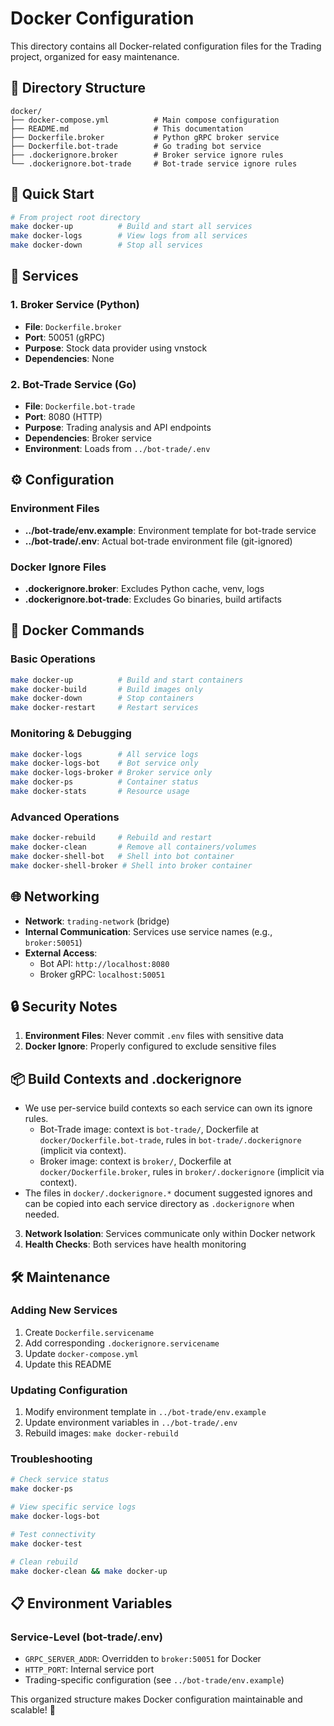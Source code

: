 # Docker Configuration

This directory contains all Docker-related configuration files for the Trading project, organized for easy maintenance.

## 📁 Directory Structure

```
docker/
├── docker-compose.yml          # Main compose configuration
├── README.md                   # This documentation
├── Dockerfile.broker           # Python gRPC broker service
├── Dockerfile.bot-trade        # Go trading bot service
├── .dockerignore.broker        # Broker service ignore rules
└── .dockerignore.bot-trade     # Bot-trade service ignore rules
```

## 🚀 Quick Start

```bash
# From project root directory
make docker-up          # Build and start all services
make docker-logs        # View logs from all services
make docker-down        # Stop all services
```

## 🔧 Services

### 1. Broker Service (Python)
- **File**: `Dockerfile.broker`
- **Port**: 50051 (gRPC)
- **Purpose**: Stock data provider using vnstock
- **Dependencies**: None

### 2. Bot-Trade Service (Go)
- **File**: `Dockerfile.bot-trade`
- **Port**: 8080 (HTTP)
- **Purpose**: Trading analysis and API endpoints
- **Dependencies**: Broker service
- **Environment**: Loads from `../bot-trade/.env`

## ⚙️ Configuration

### Environment Files
- **../bot-trade/env.example**: Environment template for bot-trade service
- **../bot-trade/.env**: Actual bot-trade environment file (git-ignored)

### Docker Ignore Files
- **.dockerignore.broker**: Excludes Python cache, venv, logs
- **.dockerignore.bot-trade**: Excludes Go binaries, build artifacts

## 🐳 Docker Commands

### Basic Operations
```bash
make docker-up          # Build and start containers
make docker-build       # Build images only
make docker-down        # Stop containers
make docker-restart     # Restart services
```

### Monitoring & Debugging
```bash
make docker-logs        # All service logs
make docker-logs-bot    # Bot service only
make docker-logs-broker # Broker service only
make docker-ps          # Container status
make docker-stats       # Resource usage
```

### Advanced Operations
```bash
make docker-rebuild     # Rebuild and restart
make docker-clean       # Remove all containers/volumes
make docker-shell-bot   # Shell into bot container
make docker-shell-broker # Shell into broker container
```

## 🌐 Networking

- **Network**: `trading-network` (bridge)
- **Internal Communication**: Services use service names (e.g., `broker:50051`)
- **External Access**: 
  - Bot API: `http://localhost:8080`
  - Broker gRPC: `localhost:50051`

## 🔒 Security Notes

1. **Environment Files**: Never commit `.env` files with sensitive data
2. **Docker Ignore**: Properly configured to exclude sensitive files
## 📦 Build Contexts and .dockerignore

- We use per-service build contexts so each service can own its ignore rules.
  - Bot-Trade image: context is `bot-trade/`, Dockerfile at `docker/Dockerfile.bot-trade`, rules in `bot-trade/.dockerignore` (implicit via context).
  - Broker image: context is `broker/`, Dockerfile at `docker/Dockerfile.broker`, rules in `broker/.dockerignore` (implicit via context).
- The files in `docker/.dockerignore.*` document suggested ignores and can be copied into each service directory as `.dockerignore` when needed.

3. **Network Isolation**: Services communicate only within Docker network
4. **Health Checks**: Both services have health monitoring

## 🛠 Maintenance

### Adding New Services
1. Create `Dockerfile.servicename`
2. Add corresponding `.dockerignore.servicename`
3. Update `docker-compose.yml`
4. Update this README

### Updating Configuration
1. Modify environment template in `../bot-trade/env.example`
2. Update environment variables in `../bot-trade/.env`
3. Rebuild images: `make docker-rebuild`

### Troubleshooting
```bash
# Check service status
make docker-ps

# View specific service logs
make docker-logs-bot

# Test connectivity
make docker-test

# Clean rebuild
make docker-clean && make docker-up
```

## 📋 Environment Variables

### Service-Level (bot-trade/.env)
- `GRPC_SERVER_ADDR`: Overridden to `broker:50051` for Docker
- `HTTP_PORT`: Internal service port
- Trading-specific configuration (see `../bot-trade/env.example`)

This organized structure makes Docker configuration maintainable and scalable! 🎯